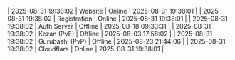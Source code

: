 | 2025-08-31 19:38:02 | Website | Online | 2025-08-31 19:38:01 |
| 2025-08-31 19:38:02 | Registration | Online | 2025-08-31 19:38:01 |
| 2025-08-31 19:38:02 | Auth Server | Offline | 2025-08-18 09:33:31 |
| 2025-08-31 19:38:02 | Kezan (PvE) | Offline | 2025-08-03 17:58:02 |
| 2025-08-31 19:38:02 | Gurubashi (PvP) | Offline | 2025-08-23 21:44:06 |
| 2025-08-31 19:38:02 | Cloudflare | Online | 2025-08-31 19:38:01 |
